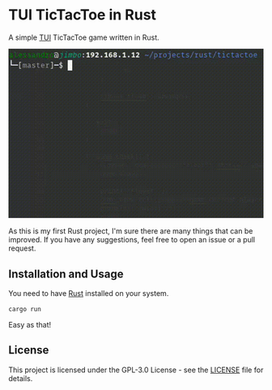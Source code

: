 # TUI TicTacToe in Rust
A simple [TUI](https://en.wikipedia.org/wiki/Text-based_user_interface) TicTacToe game written in Rust.

![TUI TicTacToe](tictactoe.gif)

As this is my first Rust project, I'm sure there are many things that can be improved.
If you have any suggestions, feel free to open an issue or a pull request.

## Installation and Usage
You need to have [Rust](https://www.rust-lang.org/) installed on your system.

```bash
cargo run
```

Easy as that!

## License
This project is licensed under the GPL-3.0 License - see the [LICENSE](LICENSE) file for details.